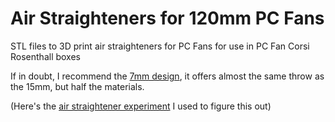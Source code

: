 # Air Straighteners for 120mm PC Fans
STL files to 3D print air straighteners for PC Fans for use in PC Fan Corsi Rosenthall boxes

If in doubt, I recommend the [7mm design](https://github.com/chrisjensen/air-straightener/blob/main/%207mm%20x%20120mm%20air%20straightener.stl), it offers almost the same throw as the 15mm, but half the materials.

(Here's the [air straightener experiment](https://medium.com/@chris_jensen/finding-cost-effective-air-straightener-for-diy-air-purifiers-a3fe8d4318d9) I used to figure this out)
